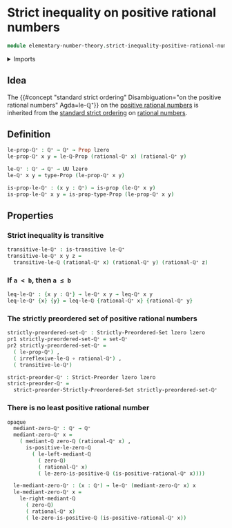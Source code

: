 # Strict inequality on positive rational numbers

```agda
module elementary-number-theory.strict-inequality-positive-rational-numbers where
```

<details><summary>Imports</summary>

```agda
open import elementary-number-theory.inequality-positive-rational-numbers
open import elementary-number-theory.positive-rational-numbers
open import elementary-number-theory.rational-numbers
open import elementary-number-theory.strict-inequality-rational-numbers

open import foundation.binary-relations
open import foundation.dependent-pair-types
open import foundation.function-types
open import foundation.propositions
open import foundation.universe-levels

open import order-theory.strict-preorders
open import order-theory.strictly-preordered-sets
```

</details>

## Idea

The
{{#concept "standard strict ordering" Disambiguation="on the positive rational numbers" Agda=le-ℚ⁺}}
on the
[positive rational numbers](elementary-number-theory.positive-rational-numbers.md)
is inherited from the
[standard strict ordering](elementary-number-theory.strict-inequality-rational-numbers.md)
on [rational numbers](elementary-number-theory.rational-numbers.md).

## Definition

```agda
le-prop-ℚ⁺ : ℚ⁺ → ℚ⁺ → Prop lzero
le-prop-ℚ⁺ x y = le-ℚ-Prop (rational-ℚ⁺ x) (rational-ℚ⁺ y)

le-ℚ⁺ : ℚ⁺ → ℚ⁺ → UU lzero
le-ℚ⁺ x y = type-Prop (le-prop-ℚ⁺ x y)

is-prop-le-ℚ⁺ : (x y : ℚ⁺) → is-prop (le-ℚ⁺ x y)
is-prop-le-ℚ⁺ x y = is-prop-type-Prop (le-prop-ℚ⁺ x y)
```

## Properties

### Strict inequality is transitive

```agda
transitive-le-ℚ⁺ : is-transitive le-ℚ⁺
transitive-le-ℚ⁺ x y z =
  transitive-le-ℚ (rational-ℚ⁺ x) (rational-ℚ⁺ y) (rational-ℚ⁺ z)
```

### If `a < b`, then `a ≤ b`

```agda
leq-le-ℚ⁺ : {x y : ℚ⁺} → le-ℚ⁺ x y → leq-ℚ⁺ x y
leq-le-ℚ⁺ {x} {y} = leq-le-ℚ {rational-ℚ⁺ x} {rational-ℚ⁺ y}
```

### The strictly preordered set of positive rational numbers

```agda
strictly-preordered-set-ℚ⁺ : Strictly-Preordered-Set lzero lzero
pr1 strictly-preordered-set-ℚ⁺ = set-ℚ⁺
pr2 strictly-preordered-set-ℚ⁺ =
  ( le-prop-ℚ⁺) ,
  ( irreflexive-le-ℚ ∘ rational-ℚ⁺) ,
  ( transitive-le-ℚ⁺)

strict-preorder-ℚ⁺ : Strict-Preorder lzero lzero
strict-preorder-ℚ⁺ =
  strict-preorder-Strictly-Preordered-Set strictly-preordered-set-ℚ⁺
```

### There is no least positive rational number

```agda
opaque
  mediant-zero-ℚ⁺ : ℚ⁺ → ℚ⁺
  mediant-zero-ℚ⁺ x =
    ( mediant-ℚ zero-ℚ (rational-ℚ⁺ x) ,
      is-positive-le-zero-ℚ
        ( le-left-mediant-ℚ
          ( zero-ℚ)
          ( rational-ℚ⁺ x)
          ( le-zero-is-positive-ℚ (is-positive-rational-ℚ⁺ x))))

  le-mediant-zero-ℚ⁺ : (x : ℚ⁺) → le-ℚ⁺ (mediant-zero-ℚ⁺ x) x
  le-mediant-zero-ℚ⁺ x =
    le-right-mediant-ℚ
      ( zero-ℚ)
      ( rational-ℚ⁺ x)
      ( le-zero-is-positive-ℚ (is-positive-rational-ℚ⁺ x))
```
